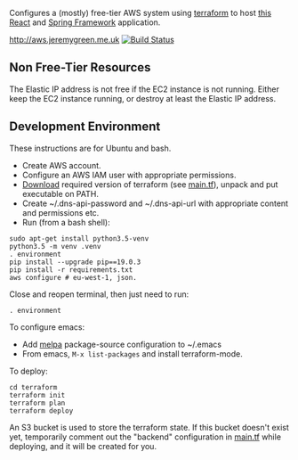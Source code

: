 Configures a (mostly) free-tier AWS system using [terraform](https://www.terraform.io/) to host [this](https://github.com/jg210/spring-experiments) [React](https://reactjs.org/) and [Spring Framework](https://spring.io/) application.

http://aws.jeremygreen.me.uk
[![Build Status](https://travis-ci.com/jg210/aws-experiments.svg?branch=master)](https://travis-ci.com/jg210/aws-experiments)

## Non Free-Tier Resources

The Elastic IP address is not free if the EC2 instance is not running. Either keep the EC2 instance running, or destroy at least the Elastic IP address.

## Development Environment

These instructions are for Ubuntu and bash.

* Create AWS account.
* Configure an AWS IAM user with appropriate permissions.
* [Download](https://www.terraform.io/downloads.html) required version of terraform (see [main.tf](terraform/main.tf)), unpack and put executable on PATH.
* Create ~/.dns-api-password and ~/.dns-api-url with appropriate content and permissions etc.
* Run (from a bash shell):

```
sudo apt-get install python3.5-venv
python3.5 -m venv .venv
. environment
pip install --upgrade pip==19.0.3
pip install -r requirements.txt
aws configure # eu-west-1, json.
```

Close and reopen terminal, then just need to run:

```
. environment
```

To configure emacs:

* Add [melpa](https://www.emacswiki.org/emacs/MELPA) package-source configuration to ~/.emacs
* From emacs, `M-x list-packages` and install terraform-mode.

To deploy:

```
cd terraform
terraform init
terraform plan
terraform deploy
```

An S3 bucket is used to store the terraform state. If this bucket doesn't exist yet, temporarily comment out the "backend" configuration in [main.tf](main.tf) while deploying, and it will be created for you.